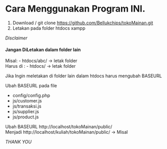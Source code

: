 # Cara Menggunakan Program INI.

1. Download / git clone https://github.com/Bellukchips/tokoMainan.git 
2. Letakan pada folder htdocs xampp

*Disclaimer*
<h4>Jangan DiLetakan dalam folder lain</h4>
Misal:
- htdocs/abc/ -> letak folder <br>
Harus di :
- htdocs/ -> letak folder

Jika Ingin meletakan di folder lain dalam htdocs
harus mengubah BASEURL

Ubah BASEURL pada file
- config/config.php
- js/customer.js
- js/transaksi.js
- js/supplier.js
- js/product.js

Ubah BASEURL http://localhost/tokoMainan/public/  <br>
Menjadi http://localhost/kuliah/tokoMainan/public/  -> Misal


*THANK YOU*
